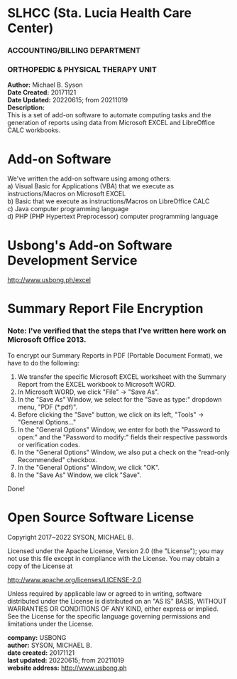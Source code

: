 # SLHCC (Sta. Lucia Health Care Center)
### ACCOUNTING/BILLING DEPARTMENT
### ORTHOPEDIC & PHYSICAL THERAPY UNIT
<b>Author:</b> Michael B. Syson</br>
<b>Date Created:</b> 20171121</br>
<b>Date Updated:</b> 20220615; from 20211019</br>
<b>Description:</b></br>
This is a set of add-on software to automate computing tasks and the generation of reports using data from Microsoft EXCEL and LibreOffice CALC workbooks.</br>

# Add-on Software
We've written the add-on software using among others:</br>
a) Visual Basic for Applications (VBA) that we execute as instructions/Macros on Microsoft EXCEL</br>
b) Basic that we execute as instructions/Macros on LibreOffice CALC</br>
c) Java computer programming language</br>
d) PHP (PHP Hypertext Preprocessor) computer programming language

# Usbong's Add-on Software Development Service
http://www.usbong.ph/excel

# Summary Report File Encryption
### Note: I've verified that the steps that I've written here work on Microsoft Office 2013. 
To encrypt our Summary Reports in PDF (Portable Document Format), we have to do the following:</br>
1) We transfer the specific Microsoft EXCEL worksheet with the Summary Report from the EXCEL workbook to Microsoft WORD.</br>
2) In Microsoft WORD, we click "File" -> "Save As".</br>
3) In the "Save As" Window, we select for the "Save as type:" dropdown menu, "PDF (\*.pdf)".</br>
4) Before clicking the "Save" button, we click on its left, "Tools" -> "General Options..."</br>
5) In the "General Options" Window, we enter for both the "Password to open:" and the "Password to modify:" fields their respective passwords or verification codes.</br>
6) In the "General Options" Window, we also put a check on the "read-only Recommended" checkbox.</br>
7) In the "General Options" Window, we click "OK".</br>
8) In the "Save As" Window, we click "Save".</br>

Done!

# Open Source Software License
Copyright 2017~2022 SYSON, MICHAEL B.

Licensed under the Apache License, Version 2.0 (the "License"); you may not use this file except in compliance with the License. You may obtain a copy of the License at

   http://www.apache.org/licenses/LICENSE-2.0
  
Unless required by applicable law or agreed to in writing, software distributed under the License is distributed on an "AS IS" BASIS, WITHOUT WARRANTIES OR CONDITIONS OF ANY KIND, either express or implied. See the License for the specific language governing permissions and limitations under the License.

<b>company:</b> USBONG<br/>
<b>author:</b> SYSON, MICHAEL B.<br/>
<b>date created:</b> 20171121<br/>
<b>last updated:</b> 20220615; from 20211019<br/>
<b>website address:</b> http://www.usbong.ph<br/>
